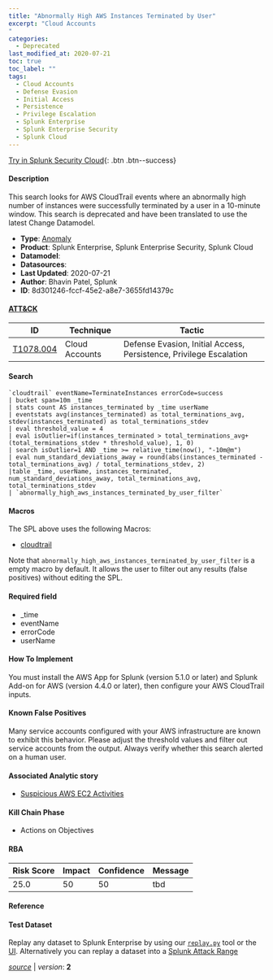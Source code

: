 ```yaml
---
title: "Abnormally High AWS Instances Terminated by User"
excerpt: "Cloud Accounts
"
categories:
  - Deprecated
last_modified_at: 2020-07-21
toc: true
toc_label: ""
tags:
  - Cloud Accounts
  - Defense Evasion
  - Initial Access
  - Persistence
  - Privilege Escalation
  - Splunk Enterprise
  - Splunk Enterprise Security
  - Splunk Cloud
---
```




[Try in Splunk Security Cloud](https://www.splunk.com/en_us/cyber-security.html){: .btn .btn--success}

#### Description

This search looks for AWS CloudTrail events where an abnormally high number of instances were successfully terminated by a user in a 10-minute window. This search is deprecated and have been translated to use the latest Change Datamodel.

- **Type**: [Anomaly](https://github.com/splunk/security_content/wiki/object-Analytic-Types)
- **Product**: Splunk Enterprise, Splunk Enterprise Security, Splunk Cloud
- **Datamodel**: 
- **Datasources**: 
- **Last Updated**: 2020-07-21
- **Author**: Bhavin Patel, Splunk
- **ID**: 8d301246-fccf-45e2-a8e7-3655fd14379c


#### [ATT&CK](https://attack.mitre.org/)

| ID             | Technique        |  Tactic             |
| -------------- | ---------------- |-------------------- |
| [T1078.004](https://attack.mitre.org/techniques/T1078/004/) | Cloud Accounts | Defense Evasion, Initial Access, Persistence, Privilege Escalation |

#### Search

```
`cloudtrail` eventName=TerminateInstances errorCode=success 
| bucket span=10m _time 
| stats count AS instances_terminated by _time userName 
| eventstats avg(instances_terminated) as total_terminations_avg, stdev(instances_terminated) as total_terminations_stdev 
| eval threshold_value = 4 
| eval isOutlier=if(instances_terminated > total_terminations_avg+(total_terminations_stdev * threshold_value), 1, 0) 
| search isOutlier=1 AND _time >= relative_time(now(), "-10m@m")
| eval num_standard_deviations_away = round(abs(instances_terminated - total_terminations_avg) / total_terminations_stdev, 2) 
|table _time, userName, instances_terminated, num_standard_deviations_away, total_terminations_avg, total_terminations_stdev 
| `abnormally_high_aws_instances_terminated_by_user_filter`
```

#### Macros
The SPL above uses the following Macros:
* [cloudtrail](https://github.com/splunk/security_content/blob/develop/macros/cloudtrail.yml)

Note that `abnormally_high_aws_instances_terminated_by_user_filter` is a empty macro by default. It allows the user to filter out any results (false positives) without editing the SPL.

#### Required field
* _time
* eventName
* errorCode
* userName


#### How To Implement
You must install the AWS App for Splunk (version 5.1.0 or later) and Splunk Add-on for AWS (version 4.4.0 or later), then configure your AWS CloudTrail inputs.

#### Known False Positives
Many service accounts configured with your AWS infrastructure are known to exhibit this behavior. Please adjust the threshold values and filter out service accounts from the output. Always verify whether this search alerted on a human user.

#### Associated Analytic story
* [Suspicious AWS EC2 Activities](/stories/suspicious_aws_ec2_activities)


#### Kill Chain Phase
* Actions on Objectives



#### RBA

| Risk Score  | Impact      | Confidence   | Message      |
| ----------- | ----------- |--------------|--------------|
| 25.0 | 50 | 50 | tbd |




#### Reference


#### Test Dataset
Replay any dataset to Splunk Enterprise by using our [`replay.py`](https://github.com/splunk/attack_data#using-replaypy) tool or the [UI](https://github.com/splunk/attack_data#using-ui).
Alternatively you can replay a dataset into a [Splunk Attack Range](https://github.com/splunk/attack_range#replay-dumps-into-attack-range-splunk-server)



[*source*](https://github.com/splunk/security_content/tree/develop/detections/deprecated/abnormally_high_aws_instances_terminated_by_user.yml) \| *version*: **2**
